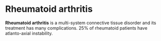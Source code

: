 ---
---
# Rheumatoid arthritis

**Rheumatoid arthritis** is a multi-system connective tissue disorder
and its treatment has many complications. 25% of rheumatoid patients
have atlanto-axial instability.

